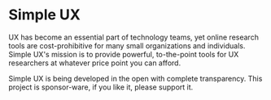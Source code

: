 # Simple UX

UX has become an essential part of technology teams, yet online research tools are cost-prohibitive for many small organizations and individuals. Simple UX's mission is to provide powerful, to-the-point tools for UX researchers at whatever price point you can afford. 

Simple UX is being developed in the open with complete transparency. This project is sponsor-ware, if you like it, please support it. 
